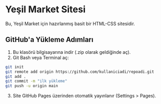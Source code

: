 
# Yeşil Market Sitesi

Bu, Yeşil Market için hazırlanmış basit bir HTML-CSS sitesidir.

## GitHub'a Yükleme Adımları

1. Bu klasörü bilgisayarına indir (.zip olarak geldiğinde aç).
2. Git Bash veya Terminal aç:
```bash
git init
git remote add origin https://github.com/kullaniciadi/repoadi.git
git add .
git commit -m "ilk yükleme"
git push -u origin main
```
3. Site GitHub Pages üzerinden otomatik yayınlanır (Settings > Pages).
